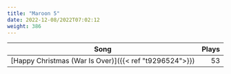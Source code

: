 ```yaml
---
title: "Maroon 5"
date: 2022-12-08/2022T07:02:12
weight: 386
---
```




 Song | Plays 
----- | -----:
[Happy Christmas (War Is Over)]({{< ref "t9296524">}}) | 53
